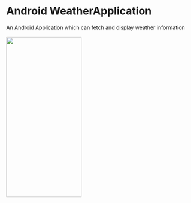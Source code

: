 # Android WeatherApplication

An Android Application which can fetch and display weather information<br/><br/>
<img src="https://github.com/p2401kumar/WeatherApplication/blob/main/ezgif-3-a3b78e8bef.gif" width="201" height="429" />

